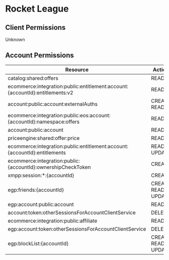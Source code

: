 # Rocket League


## Client Permissions
Unknown

## Account Permissions
| Resource | Action |
| - | - |
| catalog:shared:offers | READ |
| ecommerce:integration:public:entitlement:account:{accountId}:entitlements:v2 | READ |
| account:public:account:externalAuths | CREATE READ |
| ecommerce:integration:public:eos:account:{accountId}:namespace:offers | READ |
| account:public:account | READ |
| priceengine:shared:offer:price | READ |
| ecommerce:integration:public:entitlement:account:{accountId}:entitlements | READ UPDATE |
| ecommerce:integration:public:{accountId}:ownershipCheckToken | CREATE |
| xmpp:session:*:{accountId} | CREATE |
| egp:friends:{accountId} | CREATE READ UPDATE |
| egp:account:public:account | READ |
| account:token:otherSessionsForAccountClientService | DELETE |
| ecommerce:integration:public:affiliate | READ |
| egp:account:token:otherSessionsForAccountClientService | DELETE |
| egp:blockList:{accountId} | CREATE READ UPDATE |

